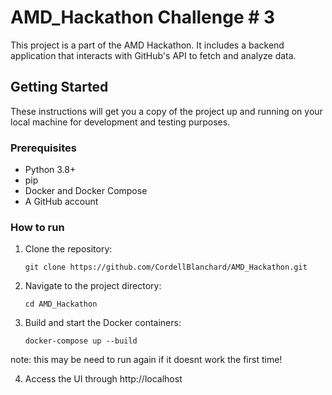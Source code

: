 # AMD_Hackathon Challenge # 3

This project is a part of the AMD Hackathon. It includes a backend application that interacts with GitHub's API to fetch and analyze data.

## Getting Started

These instructions will get you a copy of the project up and running on your local machine for development and testing purposes.

### Prerequisites

- Python 3.8+
- pip
- Docker and Docker Compose
- A GitHub account

### How to run

1. Clone the repository:

    `git clone https://github.com/CordellBlanchard/AMD_Hackathon.git`

2. Navigate to the project directory:

    `cd AMD_Hackathon`

3. Build and start the Docker containers:

    `docker-compose up --build`

note: this may be need to run again if it doesnt work the first time!

4. Access the UI through  http://localhost